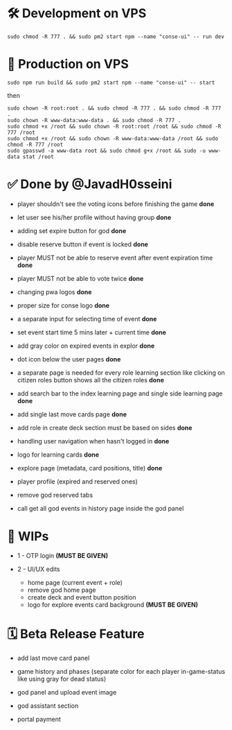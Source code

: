 

# 🛠️ Development on VPS

```console
sudo chmod -R 777 . && sudo pm2 start npm --name "conse-ui" -- run dev
```

# 🚀 Production on VPS
```console
sudo npm run build && sudo pm2 start npm --name "conse-ui" -- start
```
then 

```console
sudo chown -R root:root . && sudo chmod -R 777 . && sudo chmod -R 777 .
sudo chown -R www-data:www-data . && sudo chmod -R 777 .
sudo chmod +x /root && sudo chown -R root:root /root && sudo chmod -R 777 /root
sudo chmod +x /root && sudo chown -R www-data:www-data /root && sudo chmod -R 777 /root
sudo gpasswd -a www-data root && sudo chmod g+x /root && sudo -u www-data stat /root
```

# ✅ Done by @JavadH0sseini

* player shouldn't see the voting icons before finishing the game **done**

* let user see his/her profile without having group **done**

* adding set expire button for god **done**

* disable reserve button if event is locked **done**

* player MUST not be able to reserve event after event expiration time **done**

* player MUST not be able to vote twice **done**

* changing pwa logos **done**

* proper size for conse logo **done**

* a separate input for selecting time of event **done**

* set event start time 5 mins later + current time **done**

* add gray color on expired events in explor **done**

* dot icon below the user pages **done**

* a separate page is needed for every role learning section like clicking on citizen roles button shows all the citizen roles **done**

* add search bar to the index learning page and single side learning page **done** 

* add single last move cards page **done**

* add role in create deck section must be based on sides **done**

* handling user navigation when hasn't logged in **done**
  
* logo for learning cards **done**

* explore page (metadata, card positions, title) **done**

* player profile (expired and reserved ones) 

* remove god reserved tabs 

* call get all god events in history page inside the god panel


# 🚧 WIPs

* 1 - OTP login **(MUST BE GIVEN)**

* 2 - ‌UI/UX edits
  * home page (current event + role)
  * remove god home page 
  * create deck and event button position
  * logo for explore events card background **(MUST BE GIVEN)**
 
# 🗓 Beta Release Feature

* add last move card panel

* game history and phases (separate color for each player in-game-status like using gray for dead status)

* god panel and upload event image

* god assistant section 

* portal payment 

